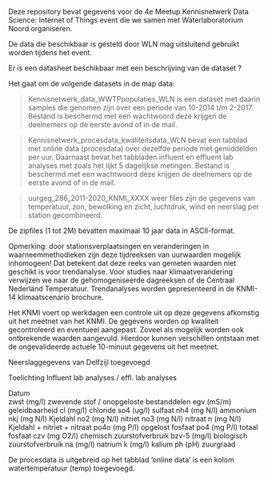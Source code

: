 Deze repository bevat gegevens voor de 4e Meetup Kennisnetwerk Data Science: Internet of Things event die we samen met Waterlaboratorium Noord organiseren. 

De data die beschikbaar is gesteld door WLN mag uitsluitend gebruikt worden tijdens het event.


Er is een datasheet beschikbaar met een beschrijving van de dataset ?

Het gaat om de volgende datasets in de map data:

> Kennisnetwerk_data_WWTPpopulaties_WLN  is een dataset met daarin samples die genomen zijn over een periode van 10-2014 t/m 2-2017. Bestand is beschermd met een wachtwoord deze krijgen de deelnemers op de eerste avond of in de mail.

> Kennisnetwerk_procesdata_kwaliteitsdata_WLN bevat een tabblad met online data (procesdata) over dezelfde periode met gemiddelden per      uur. Daarnaast bevat het tabbladen influent en effluent lab analyses met zoals het lijkt 5 dagelijkse metingen. Bestand is beschermd met een wachtwoord deze krijgen de deelnemers op de eerste avond of in de mail.

> uurgeg_286_2011-2020_KNMI_XXXX weer files zijn de gegevens van temperatuur, zon, bewolking en zicht, luchtdruk, wind en neerslag per station gecombineerd.

De zipfiles (1 tot 2M) bevatten maximaal 10 jaar data in ASCII-format.

Opmerking: door stationsverplaatsingen en veranderingen in waarneemmethodieken zijn deze tijdreeksen van uurwaarden mogelijk inhomogeen! Dat betekent dat deze reeks van gemeten waarden niet geschikt is voor trendanalyse. Voor studies naar klimaatverandering verwijzen we naar de gehomogeniseerde dagreeksen of de Centraal Nederland Temperatuur. Trendanalyses worden gepresenteerd in de KNMI-14 klimaatscenario brochure.

Het KNMI voert op werkdagen een controle uit op deze gegevens afkomstig uit het meetnet van het KNMI. De gegevens worden op kwaliteit gecontroleerd en eventueel aangepast. Zoveel als mogelijk worden ook ontbrekende waarden aangevuld. Hierdoor kunnen verschillen ontstaan met de ongevalideerde actuele 10-minuut gegevens uit het meetnet.

Neerslaggegevens van Delfzijl toegevoegd

Toelichting Influent lab analyses / effl. lab analyses

Datum	
zwst (mg/l)	zwevende stof / onopgeloste bestanddelen
egv (mS/m)	geleidbaarheid
cl (mg/l)	chloride
so4 (ug/l)	sulfaat
nh4 (mg N/l)	ammonium
nkj (mg N/l)	Kjeldahl
no2 (mg N/l)	nitriet
no3 (mg N/l)	nitraat
n (mg N/l)	Kjeldahl + nitriet + nitraat
po4o (mg P/l)	opgelost fosfaat
po4 (mg P/l)	totaal fosfaat
czv (mg O2/l)	chemisch zuurstofverbruik
bzv-5 (mg/l)	biologisch zuurstofverbruik
na (mg/l)	natrium
k (mg/l)	kalium
ph (pH)	zuurgraad

De procesdata is uitgebreid op het tabblad ‘online data’ is een kolom watertemperatuur (temp) toegevoegd.
